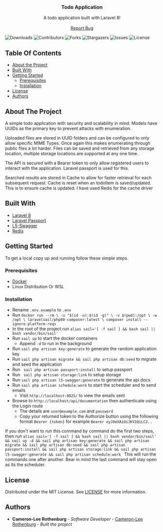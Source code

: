 <br/>
<p align="center">
  <h3 align="center">Todo Application</h3>

  <p align="center">
    A todo application built with Laravel 8!
    <br/>
    <br/>
    <a href="https://github.com/rotho98/todo-app/issues">Report Bug</a>
  </p>
</p>

![Downloads](https://img.shields.io/github/downloads/rotho98/todo-app/total) ![Contributors](https://img.shields.io/github/contributors/rotho98/todo-app?color=dark-green) ![Forks](https://img.shields.io/github/forks/rotho98/todo-app?style=social) ![Stargazers](https://img.shields.io/github/stars/rotho98/todo-app?style=social) ![Issues](https://img.shields.io/github/issues/rotho98/todo-app) ![License](https://img.shields.io/github/license/rotho98/todo-app)

## Table Of Contents

* [About the Project](#about-the-project)
* [Built With](#built-with)
* [Getting Started](#getting-started)
    * [Prerequisites](#prerequisites)
    * [Installation](#installation)
* [License](#license)
* [Authors](#authors)

## About The Project

A simple todo application with security and scalability in mind.
Models have UUIDs as the primary key to prevent attacks with enumeration.

Uploaded files are stored in UUID folders and can be configured to only allow specific MIME Types. Once again this makes enumerating through public files a lot harder.
Files can be saved and retrieved from any storage location, multiple storage locations are supported at any one time.

The API is secured with a Bearer token to only allow registered users to interact with the application.
Laravel passport is used for this.

Searched results are stored in Cache to allow for faster retrieval for each subsequent request.
Cache is reset when an todoItem is saved/updated. This is to ensure cache is updated.
I have used Redis for the cache driver

## Built With



* [Laravel 8 ](https://laravel.com/)
* [Laravel Passport](https://laravel.com/docs/8.x/passport)
* [L5-Swagger](https://github.com/DarkaOnLine/L5-Swagger)
* [Redis](https://redis.io)

## Getting Started

To get a local copy up and running follow these simple steps.

### Prerequisites

* [Docker](https://www.docker.com/)
* Linux Distribution Or WSL

### Installation


- Rename `.env.example` to `.env`
- Run `docker run --rm \
  -u "$(id -u):$(id -g)" \
  -v $(pwd):/opt \
  -w /opt \
  laravelsail/php80-composer:latest \
  composer install --ignore-platform-reqs`
- In the root of the project run `` alias sail='[ -f sail ] && bash sail || bash vendor/bin/sail' ``
- Run ``sail up`` to start the docker containers
  - Append `-d` to run in the background
- Run ``sail php artisan key:generate`` to generate the random application key
- Run ``sail php artisan migrate && sail php artisan db:seed`` to migrate and seed the application
- Run ` sail php artisan passport:install` to setup passport
- Run ` sail php artisan storage:link` to setup storage
- Run `sail php artisan l5-swagger:generate` to generate the api docs
- Run `sail php artisan schedule:work` to start the scheduler and to send emails
    - Visit `http://localhost:8025/` to view the emails sent
- Browse to ``http://localhost/api/documentation`` then authenticate using the Login route
    - The details are `user@example.com` and `password`
    - Copy your returned token to the Authorize button using the following format `Bearer {token}`
      for example `Bearer eyJ0eXAiOiJKV1QiLCJ..`

If you don't want to run this command by command do the first two steps, then run ``alias sail='[ -f sail ] && bash sail || bash vendor/bin/sail' && sail up -d && sail php artisan key:generate && sail php artisan migrate && sail php artisan db:seed && sail php artisan passport:install && sail php artisan storage:link && sail php artisan l5-swagger:generate && sail php artisan schedule:work ``
This will run the commands one after another. Bear in mind the last command will stay open as its the scheduler.

## License

Distributed under the MIT License. See [LICENSE](https://github.com/rotho98/todo-app/blob/main/LICENSE.md) for more information.

## Authors

* **Cameron-Lee Rothenburg** - *Software Developer* - [Cameron-Lee Rothenburg](https://github.com/rotho98) - *Built the project*
